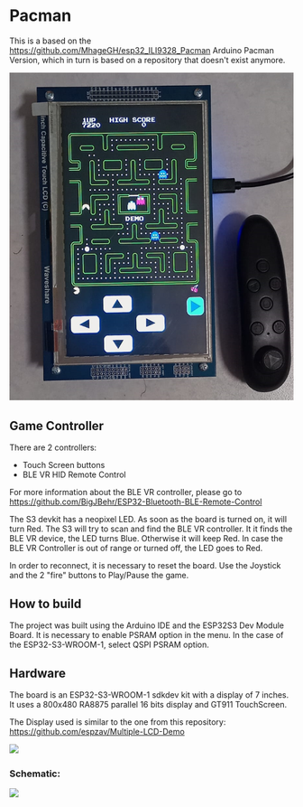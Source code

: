 # Pacman

This is a based on the https://github.com/MhageGH/esp32_ILI9328_Pacman Arduino Pacman Version, which in turn is based on a repository that doesn't exist anymore.

<img src="Pacman-7inches_LCD.png">

## Game Controller

There are 2 controllers:
- Touch Screen buttons
- BLE VR HID Remote Control

For more information about the BLE VR controller, please go to 
https://github.com/BigJBehr/ESP32-Bluetooth-BLE-Remote-Control

The S3 devkit has a neopixel LED. As soon as the board is turned on, it will turn Red.
The S3 will try to scan and find the BLE VR controller.
It it finds the BLE VR device, the LED turns Blue.
Otherwise it will keep Red. In case the BLE VR Controller is out of range or turned off, the LED goes to Red.

In order to reconnect, it is necessary to reset the board.
Use the Joystick and the 2 "fire" buttons to Play/Pause the game.

## How to build

The project was built using the Arduino IDE and the ESP32S3 Dev Module Board.
It is necessary to enable PSRAM option in the menu. In the case of the ESP32-S3-WROOM-1, select QSPI PSRAM option.

## Hardware

The board is an ESP32-S3-WROOM-1 sdkdev kit with a display of 7 inches.
It uses a 800x480 RA8875 parallel 16 bits display and GT911 TouchScreen.


The Display used is similar to the one from this repository:
https://github.com/espzav/Multiple-LCD-Demo

<img src="https://github.com/espzav/Multiple-LCD-Demo/blob/main/doc/images/multiple_lcd_main.jpg">

### Schematic:
<img src="https://github.com/espzav/Multiple-LCD-Demo/blob/main/doc/hardware/schematic.png">

